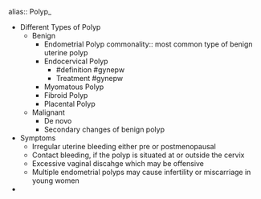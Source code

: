 alias:: Polyp_

- Different Types of Polyp
	- Benign
		- Endometrial Polyp
		  commonality:: most common type of benign uterine polyp
		- Endocervical Polyp
			- #definition #gynepw
			- Treatment #gynepw
		- Myomatous Polyp
		- Fibroid Polyp
		- Placental Polyp
	- Malignant
		- De novo
		- Secondary changes of benign polyp
- Symptoms
	- Irregular uterine bleeding either pre or postmenopausal
	- Contact bleeding, if the polyp is situated at or outside the cervix
	- Excessive vaginal discahge which may be offensive
	- Multiple endometrial polyps may cause infertility or miscarriage in young women
-